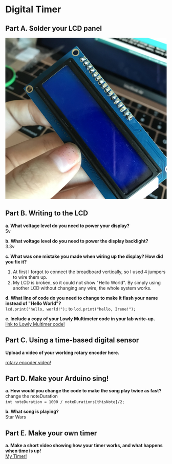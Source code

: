 # Digital Timer
 
## Part A. Solder your LCD panel
![Image of SolderLCD](https://github.com/zicongwei/IDD-Fa19-Lab2/blob/master/sold.jpeg)

## Part B. Writing to the LCD
 
**a. What voltage level do you need to power your display?**    
5v

**b. What voltage level do you need to power the display backlight?**  
3.3v
   
**c. What was one mistake you made when wiring up the display? How did you fix it?**  
1) At first I forgot to connect the breadboard vertically, so I used 4 jumpers to wire them up.
2) My LCD is broken, so it could not show "Hello World". By simply using another LCD without changing any wire, the whole system works. 

**d. What line of code do you need to change to make it flash your name instead of "Hello World"?**    
`lcd.print("hello, world!");` to `lcd.print("hello, Irene!");`

**e. Include a copy of your Lowly Multimeter code in your lab write-up.**  
[link to Lowly Multimer code!](https://github.com/zicongwei/IDD-Fa19-Lab2/blob/master/voltmeter.ino)

## Part C. Using a time-based digital sensor

**Upload a video of your working rotary encoder here.**  

[rotary encoder video!](https://youtu.be/nD4gTdD3ntg)

## Part D. Make your Arduino sing!

**a. How would you change the code to make the song play twice as fast?**   
change the noteDuration  
`int noteDuration = 1000 / noteDurations[thisNote]/2;`
  
**b. What song is playing?**  
Star Wars

## Part E. Make your own timer

**a. Make a short video showing how your timer works, and what happens when time is up!**  
[My Timer!](https://youtu.be/-ktWo4iBLG8)
